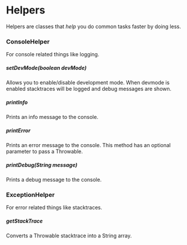 # Helpers
Helpers are classes that *help* you do common tasks faster by doing less.

### ConsoleHelper
For console related things like logging.
##### setDevMode(boolean devMode)
Allows you to enable/disable development mode. When devmode is enabled stacktraces will be logged and debug messages are shown.
##### printInfo
Prints an info message to the console.
##### printError
Prints an error message to the console. This method has an optional parameter to pass a Throwable.
##### printDebug(String message)
Prints a debug message to the console.

### ExceptionHelper
For error related things like stacktraces.
##### getStackTrace
Converts a Throwable stacktrace into a String array.
